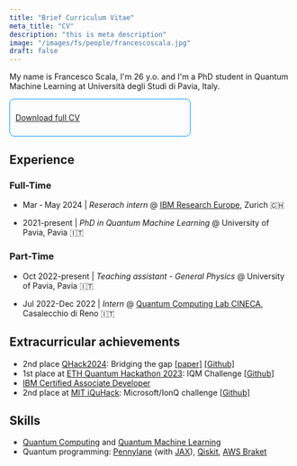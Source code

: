 ```yaml
---
title: "Brief Curriculum Vitae"
meta_title: "CV"
description: "this is meta description"
image: "/images/fs/people/francescoscala.jpg"
draft: false
---
```


My name is Francesco Scala, I'm 26 y.o. and I'm a PhD student in Quantum Machine Learning at Università degli Studi di Pavia, Italy.

<div class="warning" style=' border: solid #0096FF 1px; border-radius: 8px; padding:0.7em; width: 300px;'>

[<i class="fa-solid fa-download"></i>](./documents/resume.pdf) [Download full CV](./documents/resume.pdf) 

</div>

## Experience

### Full-Time
- Mar ‐ May 2024 | _Reserach intern_ @ [IBM Research Europe](https://research.ibm.com/labs/zurich), Zurich 🇨🇭 

- 2021-present | _PhD in Quantum Machine Learning_ @ University of Pavia, Pavia 🇮🇹

### Part-Time

- Oct 2022-present | _Teaching assistant - General Physics_ @ University of Pavia, Pavia 🇮🇹

- Jul 2022-Dec 2022 | _Intern_ @ [Quantum Computing Lab CINECA](https://www.quantumcomputinglab.cineca.it/), Casalecchio di Reno 🇮🇹



## Extracurricular achievements
- 2nd place [QHack2024](https://qhack.ai/): Bridging the gap [[paper]](https://arxiv.org/abs/2402.17668) [[Github]](https://github.com/fran-scala/Spectral-Gap-Superposition-States)
- 1st place at [ETH Quantum Hackathon 2023](https://qec.amiv.ethz.ch/qhack23/): IQM Challenge [[Github]](https://github.com/fran-scala/eth-qec-hackathon-2023/)
- [IBM Certified Associate Developer](https://www.credly.com/users/francesco-scala)
- 2nd place at [MIT iQuHack](https://www.iquise.mit.edu/iQuHACK/2022-01-28): Microsoft/IonQ challenge  [[Github]](https://karimaed.github.io/2022_microsoft_ionq_challenge/) 

## Skills

- [Quantum Computing](https://en.wikipedia.org/wiki/Quantum_computing) and [Quantum Machine Learning](https://en.wikipedia.org/wiki/Quantum_machine_learning)
- Quantum programming: [Pennylane](https://pennylane.ai/) (with [JAX](https://jax.readthedocs.io/en/latest/notebooks/quickstart.html)), [Qiskit](https://qiskit.org/), [AWS Braket](https://aws.amazon.com/braket/)

